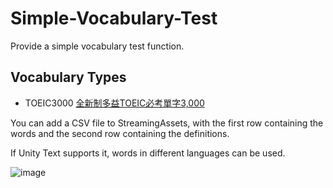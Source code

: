 # Simple-Vocabulary-Test
Provide a simple vocabulary test function.

## Vocabulary Types
- TOEIC3000 [全新制多益TOEIC必考單字3,000](https://www.17buy.com.tw/mobile/download.php?op=1&cid=20)

You can add a CSV file to StreamingAssets, with the first row containing the words and the second row containing the definitions.

If Unity Text supports it, words in different languages can be used.

![image](https://github.com/user-attachments/assets/d65bfdc8-3f7e-4b43-98b1-17e84621a286)
